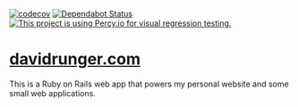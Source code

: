 [![codecov](https://codecov.io/gh/davidrunger/david_runger/branch/master/graph/badge.svg)](https://codecov.io/gh/davidrunger/david_runger)
[![Dependabot Status](https://api.dependabot.com/badges/status?host=github&repo=davidrunger/david_runger)](https://dependabot.com)
[![This project is using Percy.io for visual regression testing.](https://percy.io/static/images/percy-badge.svg)](https://percy.io/David-Runger/david_runger)

# [davidrunger.com](https://www.davidrunger.com/)

This is a Ruby on Rails web app that powers my personal website and some small web applications.
